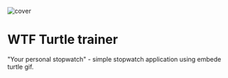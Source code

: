 ![cover](https://dariuszstawik.github.io/Stopwatch/assets/img/stopwatch-cover)

# WTF Turtle trainer 

"Your personal stopwatch" - simple stopwatch application using embede turtle gif.

